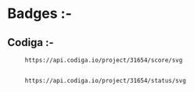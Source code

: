 # Badges :- 


## Codiga :- 

         https://api.codiga.io/project/31654/score/svg
         
         
         https://api.codiga.io/project/31654/status/svg
